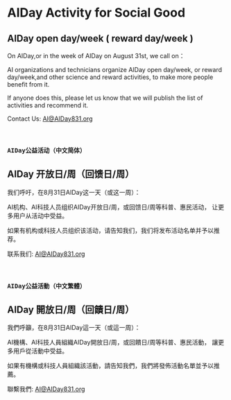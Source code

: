 # AIDay Activity for Social Good

## AIDay open day/week ( reward day/week )

On AIDay,or in the week of AIDay on August 31st, we call on：

AI organizations and technicians organize AIDay open day/week, or reward day/week,and other science and reward activities, to make more people benefit from it.

If anyone does this, please let us know that we will publish the list of activities and recommend it. 

Contact Us: AI@AIDay831.org

&nbsp;

### `AIDay公益活动（中文简体）`

## AIDay 开放日/周（回馈日/周）

我们呼吁，在8月31日AIDay这一天（或这一周）：

AI机构、AI科技人员组织AIDay开放日/周，或回馈日/周等科普、惠民活动， 让更多用户从活动中受益。

如果有机构或科技人员组织该活动，请告知我们，我们将发布活动名单并予以推荐。

联系我们: AI@AIDay831.org

&nbsp;

### `AIDay公益活動（中文繁體）`

## AIDay 開放日/周（回饋日/周）

我們呼籲，在8月31日AIDay這一天（或這一周）：

AI機構、AI科技人員組織AIDay開放日/周，或回饋日/周等科普、惠民活動， 讓更多用戶從活動中受益。

如果有機構或科技人員組織該活動，請告知我們，我們將發佈活動名單並予以推薦。

聯繫我們: AI@AIDay831.org

